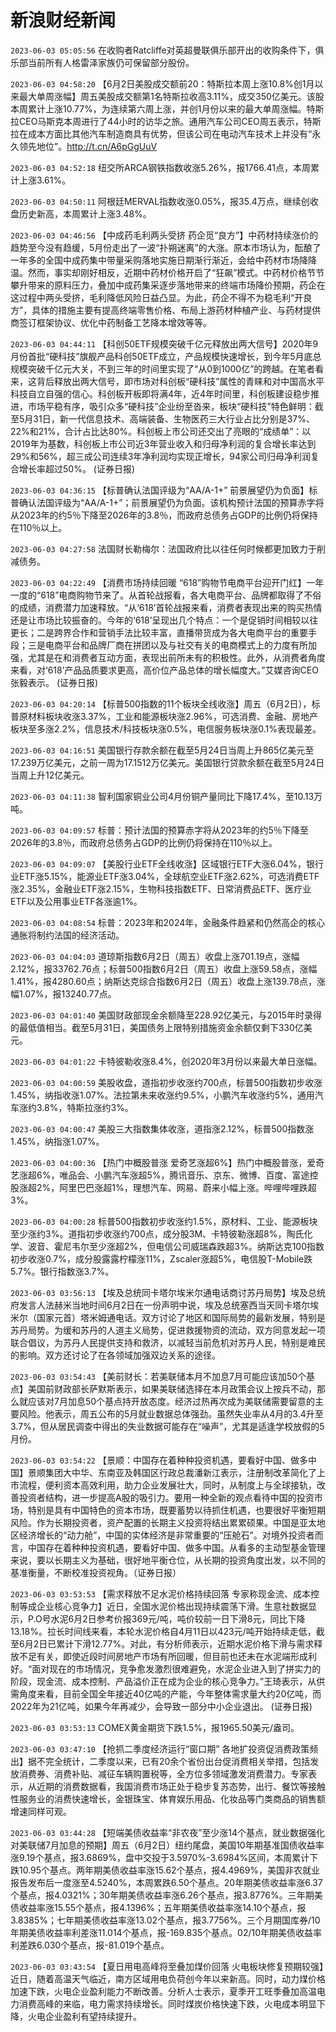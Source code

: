 # 新浪财经新闻
`2023-06-03 05:05:56` 在收购者Ratcliffe对英超曼联俱乐部开出的收购条件下，俱乐部当前所有人格雷泽家族仍可保留部分股份。

`2023-06-03 04:58:20` 【6月2日美股成交额前20：特斯拉本周上涨10.8%创1月以来最大单周涨幅】周五美股成交额第1名特斯拉收高3.11%，成交350亿美元。该股本周累计上涨10.77%，为连续第六周上涨，并创1月份以来的最大单周涨幅。特斯拉CEO马斯克本周进行了44小时的访华之旅。通用汽车公司CEO周五表示，特斯拉在成本方面比其他汽车制造商具有优势，但该公司在电动汽车技术上并没有“永久领先地位”。http://t.cn/A6pGgUuV

`2023-06-03 04:52:18` 纽交所ARCA钢铁指数收涨5.26%，报1766.41点，本周累计上涨3.61%。

`2023-06-03 04:50:11` 阿根廷MERVAL指数收涨0.05%，报35.4万点，继续创收盘历史新高，本周累计上涨3.48%。

`2023-06-03 04:46:56` 【中成药毛利两头受挤 药企觅“良方”】中药材持续涨价的趋势至今没有趋缓，5月份走出了一波“扑朔迷离”的大涨。原本市场认为，酝酿了一年多的全国中成药集中带量采购落地实施日期渐行渐近，会给中药材市场降降温。然而，事实却刚好相反，近期中药材价格开启了“狂飙”模式。中药材价格节节攀升带来的原料压力，叠加中成药集采逐步落地带来的终端市场降价预期，药企在这过程中两头受挤，毛利降低风险日益凸显。为此，药企不得不为稳毛利“开良方”，具体的措施主要有提高终端零售价格、布局上游药材种植产业、与药材提供商签订框架协议、优化中药制备工艺降本增效等等。

`2023-06-03 04:44:11` 【科创50ETF规模突破千亿元释放出两大信号】2020年9月份首批“硬科技”旗舰产品科创50ETF成立，产品规模快速增长，到今年5月底总规模突破千亿元大关，不到三年的时间里实现了“从0到1000亿”的跨越。在笔者看来，这背后释放出两大信号，即市场对科创板“硬科技”属性的青睐和对中国高水平科技自立自强的信心。科创板开板即将满4年，近4年时间里，科创板建设稳步推进，市场平稳有序，吸引众多“硬科技”企业纷至沓来，板块“硬科技”特色鲜明：截至5月31日，新一代信息技术、高端装备、生物医药三大行业占比分别是37%、22%和21%，合计占比达80%。科创板上市公司还交出了亮眼的“成绩单”：以2019年为基数，科创板上市公司近3年营业收入和归母净利润的复合增长率达到29%和56%，超三成公司连续3年净利润均实现正增长，94家公司归母净利润复合增长率超过50%。 (证券日报)

`2023-06-03 04:36:15` 【标普确认法国评级为“AA/A-1+” 前景展望仍为负面】标普确认法国评级为“AA/A-1+”；前景展望仍为负面。该机构预计法国的预算赤字将从2023年的约5％下降至2026年的3.8％，而政府总债务占GDP的比例仍将保持在110％以上。

`2023-06-03 04:27:58` 法国财长勒梅尔：法国政府比以往任何时候都更加致力于削减债务。

`2023-06-03 04:22:49` 【消费市场持续回暖 “618”购物节电商平台迎开门红】一年一度的“618”电商购物节来了。从首轮战报看，各大电商平台、品牌都取得了不俗的成绩，消费潜力加速释放。“从‘618’首轮战报来看，消费者表现出来的购买热情还是让市场比较振奋的。今年的‘618’呈现出几个特点：一个是促销时间相较以往更长；二是跨界合作和营销手法比较丰富，直播带货成为各大电商平台的重要手段；三是电商平台和品牌厂商在拼团以及与社交有关的电商模式上的力度有所加强，尤其是在和消费者互动方面，表现出前所未有的积极性。此外，从消费者角度来看，对‘618’产品品质要求更高，高价位产品总体的增长幅度大。”艾媒咨询CEO张毅表示。 (证券日报)

`2023-06-03 04:20:14` 【标普500指数的11个板块全线收涨】周五（6月2日），标普原材料板块收涨3.37%，工业和能源板块涨2.96%，可选消费、金融、房地产板块至多涨2.2%，信息技术/科技板块涨0.5%，电信服务板块涨0.1%表现最差。

`2023-06-03 04:16:51` 美国银行存款余额在截至5月24日当周上升865亿美元至17.239万亿美元，之前一周为17.1512万亿美元。美国银行贷款余额在截至5月24日当周上升12亿美元。

`2023-06-03 04:11:38` 智利国家铜业公司4月份铜产量同比下降17.4%，至10.13万吨。

`2023-06-03 04:09:57` 标普：预计法国的预算赤字将从2023年的约5％下降至2026年的3.8％，而政府总债务占GDP的比例仍将保持在110％以上。

`2023-06-03 04:09:07` 【美股行业ETF全线收涨】区域银行ETF大涨6.04%，银行业ETF涨5.15%，能源业ETF涨3.04%，全球航空业ETF涨2.62%，可选消费ETF涨2.35%，金融业ETF涨2.15%，生物科技指数ETF、日常消费品ETF、医疗业ETF以及公用事业ETF各涨逾1%。

`2023-06-03 04:08:54` 标普：2023年和2024年，金融条件趋紧和仍然高企的核心通胀将制约法国的经济活动。

`2023-06-03 04:04:03` 道琼斯指数6月2日（周五）收盘上涨701.19点，涨幅2.12%，报33762.76点；标普500指数6月2日（周五）收盘上涨59.58点，涨幅1.41%，报4280.60点；纳斯达克综合指数6月2日（周五）收盘上涨139.78点，涨幅1.07%，报13240.77点。

`2023-06-03 04:01:40` 美国财政部现金余额降至228.92亿美元，与2015年时录得的最低值相当。截至5月31日，美国债务上限特别措施资金余额仅剩下330亿美元。

`2023-06-03 04:01:22` 卡特彼勒收涨8.4%，创2020年3月份以来最大单日涨幅。

`2023-06-03 04:00:59` 美股收盘，道指初步收涨约700点，标普500指数初步收涨1.45%，纳指收涨1.07%。法拉第未来收涨约9.5%，小鹏汽车收涨约5%，通用汽车涨约3.8%，特斯拉涨约3%。

`2023-06-03 04:00:47` 美股三大指数集体收涨，道指涨2.12%，标普500指数涨1.45%，纳指涨1.07%。

`2023-06-03 04:00:36` 【热门中概股普涨 爱奇艺涨超6%】热门中概股普涨，爱奇艺涨超6%，唯品会、小鹏汽车涨超5%，腾讯音乐、京东、微博、百度、富途控股涨超2%，阿里巴巴涨超1%，理想汽车、网易、蔚来小幅上涨。哔哩哔哩跌超3%。

`2023-06-03 04:00:28` 标普500指数初步收涨约1.5%，原材料、工业、能源板块至少涨约3%。道指初步收涨约700点，成分股3M、卡特彼勒涨超8%，陶氏化学、波音、霍尼韦尔至少涨超2%，但电信公司威瑞森跌超3%。纳斯达克100指数初步收涨0.7%，成分股露露柠檬涨11%，Zscaler涨超5%，电信股T-Mobile跌5.7%。银行指数涨3.7%。

`2023-06-03 03:56:13` 【埃及总统同卡塔尔埃米尔通电话商讨苏丹局势】埃及总统府发言人法赫米当地时间6月2日在一份声明中说，埃及总统塞西当天同卡塔尔埃米尔（国家元首）塔米姆通电话。双方讨论了地区和国际局势的最新发展，特别是苏丹局势。为缓和苏丹的人道主义局势，促进救援物资的流动，双方同意发起一项联合倡议，为苏丹人民提供支持和救济，以减轻当前危机对苏丹人民，特别是难民的影响。双方还讨论了在各领域加强双边关系的途径。

`2023-06-03 03:54:43` 【美前财长：若美联储本月不加息7月可能应该加50个基点】美国前财政部长萨默斯表示，如果美联储选择在本月政策会议上按兵不动，那么就应该对7月加息50个基点持开放态度。经济过热再次成为美联储需要留意的主要风险。他表示，周五公布的5月就业数据总体强劲。虽然失业率从4月的3.4升至3.7%，但从居民调查中得出的失业数据可能存在“噪声”，尤其是适逢学校放假的5月份。

`2023-06-03 03:54:22` 【景顺：中国存在着种种投资机遇，要看好中国、做多中国】景顺集团大中华、东南亚及韩国区行政总裁潘新江表示，注册制改革简化了上市流程，便利资本高效利用，助力企业发展壮大，同时，从制度上与全球接轨，改善投资者结构，进一步提高A股的吸引力。要用一种全新的观点看待中国的投资市场，特别是具有中国特色的资本市场，既要蓄势以待抓住机遇，也要很好平衡短期风险。作为长期投资者，资产配置的长期主义投资将结出累累硕果。中国是亚太地区经济增长的“动力舱”，中国的实体经济是非常重要的“压舱石”。对境外投资者而言，中国存在着种种投资机遇，要看好中国、做多中国。从看多的主动型基金管理来说，要以长期主义为基础，很好地平衡仓位，从长期的投资角度出发，以不同的基准衡量，不断校准投资视角。（证券日报）

`2023-06-03 03:53:53` 【需求释放不足水泥价格持续回落 专家称现金流、成本控制等成企业核心竞争力】近日，全国水泥价格出现持续震荡下滑。生意社数据显示，P.O号水泥6月2日参考价报369元/吨，吨价较前一日下滑8元，同比下降13.18%。拉长时间线来看，本轮水泥价格自4月11日以423元/吨开始持续走低，截至6月2日已累计下滑12.77%。对此，有分析师表示，近期水泥价格下滑与需求释放不足有关，即使近段时间房地产市场有所回暖，但目前也还未在水泥端形成利好。“面对现在的市场情况，竞争愈发激烈很难避免，水泥企业进入到了拼实力的阶段，现金流、成本控制、产品溢价正在成为企业的核心竞争力。”王琦表示，从供需角度来看，目前全国全年接近40亿吨的产能，今年整体需求量大约20亿吨，而2022年为21亿吨，如果今年再减少，会导致一部分中小企业退出。 (证券日报)

`2023-06-03 03:53:13` COMEX黄金期货下跌1.5%，报1965.50美元/盎司。

`2023-06-03 03:47:10` 【抢抓二季度经济运行“窗口期” 各地扩投资促消费政策频出】据不完全统计，二季度以来，已有20余个省份出台促消费相关举措，包括发放消费券、消费补贴、减征车辆购置税等，全方位多领域激发消费潜力。专家表示，从近期的消费数据看，我国消费市场正处于稳步复苏态势，出行、餐饮等接触性服务业的消费快速增长，金银珠宝、体育娱乐用品、化妆品等门类商品的销售额增速同样可观。

`2023-06-03 03:44:28` 【短端美债收益率“非农夜”至少涨14个基点，就业数据强化对美联储7月加息的预期】周五（6月2日）纽约尾盘，美国10年期基准国债收益率涨9.19个基点，报3.6869%，盘中交投于3.5970%-3.6984%区间，本周累计下跌10.95个基点。两年期美债收益率涨15.62个基点，报4.4969%，美国非农就业报告发布后一度涨至4.5240%，本周累跌6.50个基点。20年期美债收益率涨6.37个基点，报4.0321%；30年期美债收益率涨6.26个基点，报3.8776%。三年期美债收益率涨15.55个基点，报4.1396%；五年期美债收益率涨14.10个基点，报3.8385%；七年期美债收益率涨13.02个基点，报3.7756%。三个月期国库券/10年期美债收益率利差涨11.014个基点，报-169.835个基点。02/10年期美债收益率利差跌6.030个基点，报-81.019个基点。

`2023-06-03 03:43:54` 【夏日用电高峰将至叠加煤价回落 火电板块修复预期较强】近日，随着高温天气临近，南方区域用电负荷创今年以来新高。同时，动力煤价格加速下跌，火电企业盈利能力不断改善。分析人士表示，夏季开工旺季叠加高温电力消费高峰的来临，电力需求持续增长。同时煤炭价格快速下跌，火电成本明显下降，火电企业盈利有望持续提升。


